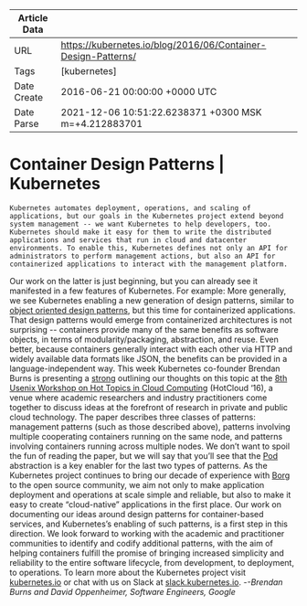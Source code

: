 |             Article Data             ||
| ----------------- | ----------------- |
| URL               | https://kubernetes.io/blog/2016/06/Container-Design-Patterns/        |
| Tags              | [kubernetes]       |
| Date Create       | 2016-06-21 00:00:00 &#43;0000 UTC |
| Date Parse        | 2021-12-06 10:51:22.6238371 &#43;0300 MSK m=&#43;4.212883701  |

#  Container Design Patterns  | Kubernetes

	
	
	
	
	Kubernetes automates deployment, operations, and scaling of applications, but our goals in the Kubernetes project extend beyond system management -- we want Kubernetes to help developers, too. Kubernetes should make it easy for them to write the distributed applications and services that run in cloud and datacenter environments. To enable this, Kubernetes defines not only an API for administrators to perform management actions, but also an API for containerized applications to interact with the management platform.
Our work on the latter is just beginning, but you can already see it manifested in a few features of Kubernetes. For example:
More generally, we see Kubernetes enabling a new generation of design patterns, similar to [object oriented design patterns](https://en.wikipedia.org/wiki/Object-oriented_programming#Design_patterns), but this time for containerized applications. That design patterns would emerge from containerized architectures is not surprising -- containers provide many of the same benefits as software objects, in terms of modularity/packaging, abstraction, and reuse. Even better, because containers generally interact with each other via HTTP and widely available data formats like JSON, the benefits can be provided in a language-independent way.
This week Kubernetes co-founder Brendan Burns is presenting a [strong](https://www.usenix.org/conference/hotcloud16/workshop-program/presentation/burns) outlining our thoughts on this topic at the [8th Usenix Workshop on Hot Topics in Cloud Computing](https://www.usenix.org/conference/hotcloud16) (HotCloud ‘16), a venue where academic researchers and industry practitioners come together to discuss ideas at the forefront of research in private and public cloud technology. The paper describes three classes of patterns: management patterns (such as those described above), patterns involving multiple cooperating containers running on the same node, and patterns involving containers running across multiple nodes. We don’t want to spoil the fun of reading the paper, but we will say that you’ll see that the [Pod](/docs/user-guide/pods/) abstraction is a key enabler for the last two types of patterns.
As the Kubernetes project continues to bring our decade of experience with [Borg](https://queue.acm.org/detail.cfm?id=2898444) to the open source community, we aim not only to make application deployment and operations at scale simple and reliable, but also to make it easy to create “cloud-native” applications in the first place. Our work on documenting our ideas around design patterns for container-based services, and Kubernetes’s enabling of such patterns, is a first step in this direction. We look forward to working with the academic and practitioner communities to identify and codify additional patterns, with the aim of helping containers fulfill the promise of bringing increased simplicity and reliability to the entire software lifecycle, from development, to deployment, to operations.
To learn more about the Kubernetes project visit [kubernetes.io](http://kubernetes.io/) or chat with us on Slack at [slack.kubernetes.io](http://slack.kubernetes.io/).
-*-Brendan Burns and David Oppenheimer, Software Engineers, Google*


	

	



